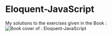 # Eloquent-JavaScript
My solutions to the exercises given in the Book :
<img align="center"  src="http://eloquentjavascript.net/img/cover.png" alt="Book cover of : Eloquent-JavaScript " />

